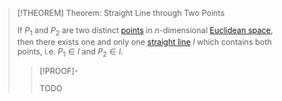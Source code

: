 >[!THEOREM] Theorem: Straight Line through Two Points
>
>If $P_1$ and $P_2$ are two distinct [points](../../Points%20and%20Vectors/Points%20in%20Geometry.md) in $n$-dimensional [Euclidean space](../../Euclidean%20Space.md), then there exists one and only one [straight line](Straight%20Line.md) $l$ which contains both points, i.e. $P_1 \in l$ and $P_2 \in l$.
>
>>[!PROOF]-
>>
>>TODO
>>
>